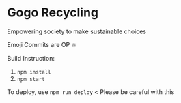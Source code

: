 # Gogo Recycling

Empowering society to make sustainable choices

Emoji Commits are OP 🔥

Build Instruction:

1. `npm install`
2. `npm start`

To deploy, use `npm run deploy` < Please be careful with this
